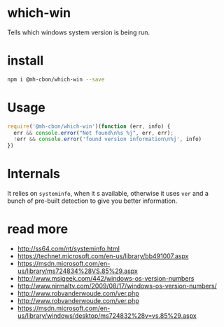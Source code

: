 # which-win

Tells which windows system version is being run.

# install

```sh
npm i @mh-cbon/which-win --save
```

# Usage

```js
require('@mh-cbon/which-win')(function (err, info) {
  err && console.error("Not found\n%s %j", err, err);
  !err && console.error('found version information\n%j', info)
})
```

# Internals

It relies on `systeminfo`, when it s available, otherwise it uses `ver` and a bunch of pre-built detection to give you better information.

# read more
- http://ss64.com/nt/systeminfo.html
- https://technet.microsoft.com/en-us/library/bb491007.aspx
- https://msdn.microsoft.com/en-us/library/ms724834%28VS.85%29.aspx
- http://www.msigeek.com/442/windows-os-version-numbers
- http://www.nirmaltv.com/2009/08/17/windows-os-version-numbers/
- http://www.robvanderwoude.com/ver.php
- http://www.robvanderwoude.com/ver.php
- https://msdn.microsoft.com/en-us/library/windows/desktop/ms724832%28v=vs.85%29.aspx
